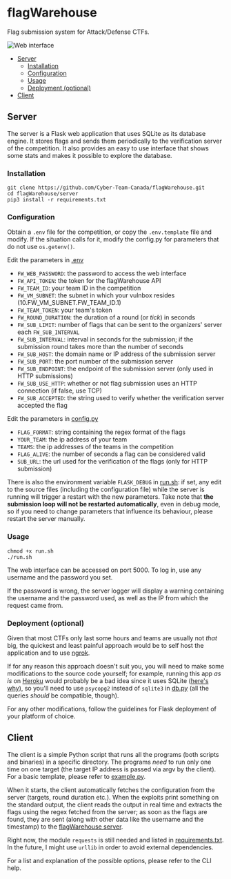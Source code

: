 # flagWarehouse
Flag submission system for Attack/Defense CTFs.

![Web interface](img/server.png)

* [Server](#server)
    * [Installation](#installation)
    * [Configuration](#configuration)
    * [Usage](#usage)
    * [Deployment (optional)](#deployment-optional)
* [Client](#client)

## Server
The server is a Flask web application that uses SQLite as its database engine. It stores flags and sends them
periodically to the verification server of the competition. It also provides an easy to use interface that shows some
stats and makes it possible to explore the database.

### Installation
```
git clone https://github.com/Cyber-Team-Canada/flagWarehouse.git
cd flagWarehouse/server
pip3 install -r requirements.txt
```
### Configuration
Obtain a `.env` file for the competition, or copy the `.env.template` file and modify. If the situation calls for it, modify the config.py for parameters that do not use `os.getenv()`.

Edit the parameters in [.env](server/application/.env)

- `FW_WEB_PASSWORD`: the password to access the web interface
- `FW_API_TOKEN`: the token for the flagWarehouse API
- `FW_TEAM_ID`: your team ID in the competition
- `FW_VM_SUBNET`: the subnet in which your vulnbox resides (10.FW_VM_SUBNET.FW_TEAM_ID.1)
- `FW_TEAM_TOKEN`: your team's token
- `FW_ROUND_DURATION`: the duration of a round (or *tick*) in seconds
- `FW_SUB_LIMIT`: number of flags that can be sent to the organizers' server each `FW_SUB_INTERVAL`
- `FW_SUB_INTERVAL`: interval in seconds for the submission; if the submission round takes more than the number of seconds
- `FW_SUB_HOST`: the domain name or IP address of the submission server
- `FW_SUB_PORT`: the port number of the submission server
- `FW_SUB_ENDPOINT`: the endpoint of the submission server (only used in HTTP submissions)
- `FW_SUB_USE_HTTP`: whether or not flag submission uses an HTTP connection (if false, use TCP)
- `FW_SUB_ACCEPTED`: the string used to verify whether the verification server accepted the flag

Edit the parameters in [config.py](server/config.py)

- `FLAG_FORMAT`: string containing the regex format of the flags
- `YOUR_TEAM`: the ip address of your team
- `TEAMS`: the ip addresses of the teams in the competition
- `FLAG_ALIVE`: the number of seconds a flag can be considered valid
- `SUB_URL`: the url used for the verification of the flags (only for HTTP submission)

There is also the environment variable `FLASK_DEBUG` in [run.sh](server/run.sh): if set, any edit to the source files
(including the configuration file) while the server is running will trigger a restart with the new parameters.
Take note that **the submission loop will not be restarted automatically**, even in debug mode, so if you need to change
parameters that influence its behaviour, please restart the server manually.

### Usage
```
chmod +x run.sh
./run.sh
```
The web interface can be accessed on port 5000. To log in, use any username and the password you set.

If the password is wrong, the server logger will display a warning containing the username and the password used, as
well as the IP from which the request came from.

### Deployment (optional)
Given that most CTFs only last some hours and teams are usually not *that* big, the quickest and least painful approach
would be to self host the application and to use [ngrok](https://ngrok.com/).

If for any reason this approach doesn't suit you, you will need to make some modifications to the source code yourself;
for example, running this app *as is* on [Heroku](https://heroku.com) would probably be a bad idea since it uses SQLite
([here's why](https://devcenter.heroku.com/articles/sqlite3)), so you'll need to use `psycopg2` instead of `sqlite3` in
[db.py](server/application/db.py) (all the queries *should* be compatible, though).

For any other modifications, follow the guidelines for Flask deployment of your platform of choice.

## Client
The client is a simple Python script that runs all the programs (both scripts and binaries) in a specific directory.
The programs *need* to run only one time on one target (the target IP address is passed via argv by the client). For a
basic template, please refer to [example.py](client/exploits/example.py).

When it starts, the client automatically fetches the configuration from the server (targets, round duration etc.). When 
the exploits print something on the standard output, the client reads the output in real time and extracts the flags
using the regex fetched from the server; as soon as the flags are found, they are sent (along with other data like the
username and the timestamp) to the [flagWarehouse server](server).

Right now, the module `requests` is still needed and listed in [requirements.txt](client/requirements.txt). In the
future, I might use `urllib` in order to avoid external dependencies.

For a list and explanation of the possible options, please refer to the CLI help.